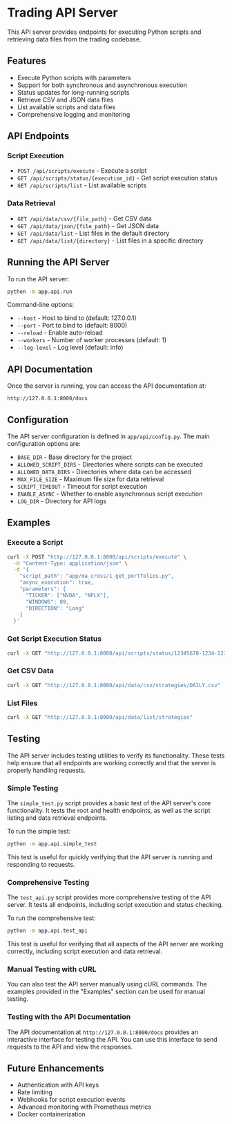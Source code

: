# Trading API Server

This API server provides endpoints for executing Python scripts and retrieving data files from the trading codebase.

## Features

- Execute Python scripts with parameters
- Support for both synchronous and asynchronous execution
- Status updates for long-running scripts
- Retrieve CSV and JSON data files
- List available scripts and data files
- Comprehensive logging and monitoring

## API Endpoints

### Script Execution

- `POST /api/scripts/execute` - Execute a script
- `GET /api/scripts/status/{execution_id}` - Get script execution status
- `GET /api/scripts/list` - List available scripts

### Data Retrieval

- `GET /api/data/csv/{file_path}` - Get CSV data
- `GET /api/data/json/{file_path}` - Get JSON data
- `GET /api/data/list` - List files in the default directory
- `GET /api/data/list/{directory}` - List files in a specific directory

## Running the API Server

To run the API server:

```bash
python -m app.api.run
```

Command-line options:

- `--host` - Host to bind to (default: 127.0.0.1)
- `--port` - Port to bind to (default: 8000)
- `--reload` - Enable auto-reload
- `--workers` - Number of worker processes (default: 1)
- `--log-level` - Log level (default: info)

## API Documentation

Once the server is running, you can access the API documentation at:

```
http://127.0.0.1:8000/docs
```

## Configuration

The API server configuration is defined in `app/api/config.py`. The main configuration options are:

- `BASE_DIR` - Base directory for the project
- `ALLOWED_SCRIPT_DIRS` - Directories where scripts can be executed
- `ALLOWED_DATA_DIRS` - Directories where data can be accessed
- `MAX_FILE_SIZE` - Maximum file size for data retrieval
- `SCRIPT_TIMEOUT` - Timeout for script execution
- `ENABLE_ASYNC` - Whether to enable asynchronous script execution
- `LOG_DIR` - Directory for API logs

## Examples

### Execute a Script

```bash
curl -X POST "http://127.0.0.1:8000/api/scripts/execute" \
  -H "Content-Type: application/json" \
  -d '{
    "script_path": "app/ma_cross/1_get_portfolios.py",
    "async_execution": true,
    "parameters": {
      "TICKER": ["NVDA", "NFLX"],
      "WINDOWS": 89,
      "DIRECTION": "Long"
    }
  }'
```

### Get Script Execution Status

```bash
curl -X GET "http://127.0.0.1:8000/api/scripts/status/12345678-1234-1234-1234-123456789abc"
```

### Get CSV Data

```bash
curl -X GET "http://127.0.0.1:8000/api/data/csv/strategies/DAILY.csv"
```

### List Files

```bash
curl -X GET "http://127.0.0.1:8000/api/data/list/strategies"
```
## Testing

The API server includes testing utilities to verify its functionality. These tests help ensure that all endpoints are working correctly and that the server is properly handling requests.

### Simple Testing

The `simple_test.py` script provides a basic test of the API server's core functionality. It tests the root and health endpoints, as well as the script listing and data retrieval endpoints.

To run the simple test:

```bash
python -m app.api.simple_test
```

This test is useful for quickly verifying that the API server is running and responding to requests.

### Comprehensive Testing

The `test_api.py` script provides more comprehensive testing of the API server. It tests all endpoints, including script execution and status checking.

To run the comprehensive test:

```bash
python -m app.api.test_api
```

This test is useful for verifying that all aspects of the API server are working correctly, including script execution and data retrieval.

### Manual Testing with cURL

You can also test the API server manually using cURL commands. The examples provided in the "Examples" section can be used for manual testing.

### Testing with the API Documentation

The API documentation at `http://127.0.0.1:8000/docs` provides an interactive interface for testing the API. You can use this interface to send requests to the API and view the responses.

## Future Enhancements

- Authentication with API keys
- Rate limiting
- Webhooks for script execution events
- Advanced monitoring with Prometheus metrics
- Docker containerization
